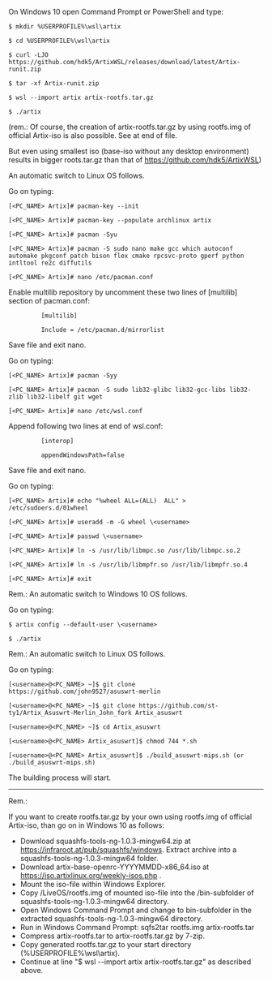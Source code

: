 On Windows 10 open Command Prompt or PowerShell and type:

	$ mkdir %USERPROFILE%\wsl\artix

	$ cd %USERPROFILE%\wsl\artix

	$ curl -LJO https://github.com/hdk5/ArtixWSL/releases/download/latest/Artix-runit.zip

	$ tar -xf Artix-runit.zip

	$ wsl --import artix artix-rootfs.tar.gz

	$ ./artix

(rem.: Of course, the creation of artix-rootfs.tar.gz by using rootfs.img of official Artix-iso is also possible. See at end of file.

But even using smallest iso (base-iso without any desktop environment) results in bigger roots.tar.gz than that of https://github.com/hdk5/ArtixWSL)

An automatic switch to Linux OS follows. 
 
 Go on typing: 
   
	[<PC_NAME> Artix]# pacman-key --init

	[<PC_NAME> Artix]# pacman-key --populate archlinux artix

	[<PC_NAME> Artix]# pacman -Syu

	[<PC_NAME> Artix]# pacman -S sudo nano make gcc which autoconf automake pkgconf patch bison flex cmake rpcsvc-proto gperf python intltool re2c diffutils

	[<PC_NAME> Artix]# nano /etc/pacman.conf  

Enable multilib repository by uncomment these two lines of [multilib] section of pacman.conf:
	
			 [multilib]
	
			 Include = /etc/pacman.d/mirrorlist
Save file and exit nano.

Go on typing: 
					 
	[<PC_NAME> Artix]# pacman -Syy

	[<PC_NAME> Artix]# pacman -S sudo lib32-glibc lib32-gcc-libs lib32-zlib lib32-libelf git wget

	[<PC_NAME> Artix]# nano /etc/wsl.conf  

Append following two lines at end of wsl.conf:
					
			 [interop]
					 
			 appendWindowsPath=false
					 
Save file and exit nano.

Go on typing: 

	[<PC_NAME> Artix]# echo "%wheel ALL=(ALL)  ALL" > /etc/sudoers.d/01wheel

	[<PC_NAME> Artix]# useradd -m -G wheel \<username>

	[<PC_NAME> Artix]# passwd \<username>

	[<PC_NAME> Artix]# ln -s /usr/lib/libmpc.so /usr/lib/libmpc.so.2

	[<PC_NAME> Artix]# ln -s /usr/lib/libmpfr.so /usr/lib/libmpfr.so.4

	[<PC_NAME> Artix]# exit

Rem.: An automatic switch to Windows 10 OS follows.

Go on typing:
   
	$ artix config --default-user \<username>

	$ ./artix

 Rem.: An automatic switch to Linux OS follows.
 
 Go on typing:
  
	[<username>@<PC_NAME> ~]$ git clone https://github.com/john9527/asuswrt-merlin

	[<username>@<PC_NAME> ~]$ git clone https://github.com/st-ty1/Artix_Asuswrt-Merlin_John_fork Artix_asuswrt
	
	[<username>@<PC_NAME> ~]$ cd Artix_asuswrt

	[<username>@<PC_NAME> Artix_asuswrt]$ chmod 744 *.sh

	[<username>@<PC_NAME> Artix_asuswrt]$ ./build_asuswrt-mips.sh (or ./build_asuswrt-mips.sh)

The building process will start.

---------------------------------

Rem.:

If you want to create rootfs.tar.gz by your own using rootfs.img of official Artix-iso, than go on in Windows 10 as follows:
 - Download squashfs-tools-ng-1.0.3-mingw64.zip at https://infraroot.at/pub/squashfs/windows. Extract archive into a squashfs-tools-ng-1.0.3-mingw64 folder.
 - Download artix-base-openrc-YYYYMMDD-x86_64.iso at https://iso.artixlinux.org/weekly-isos.php .
 - Mount the iso-file within Windows Explorer.
 - Copy /LiveOS/rootfs.img of mounted iso-file into the /bin-subfolder of squashfs-tools-ng-1.0.3-mingw64 directory.
 - Open Windows Command Prompt and change to bin-subfolder in the extracted squashfs-tools-ng-1.0.3-mingw64 directory. 
 - Run in Windows Command Prompt: sqfs2tar rootfs.img artix-rootfs.tar
 - Compress artix-rootfs.tar to artix-rootfs.tar.gz by 7-zip.  
 - Copy generated rootfs.tar.gz to your start directory (%USERPROFILE%\wsl\artix). 
 - Continue at line "$ wsl --import artix artix-rootfs.tar.gz" as described above.
